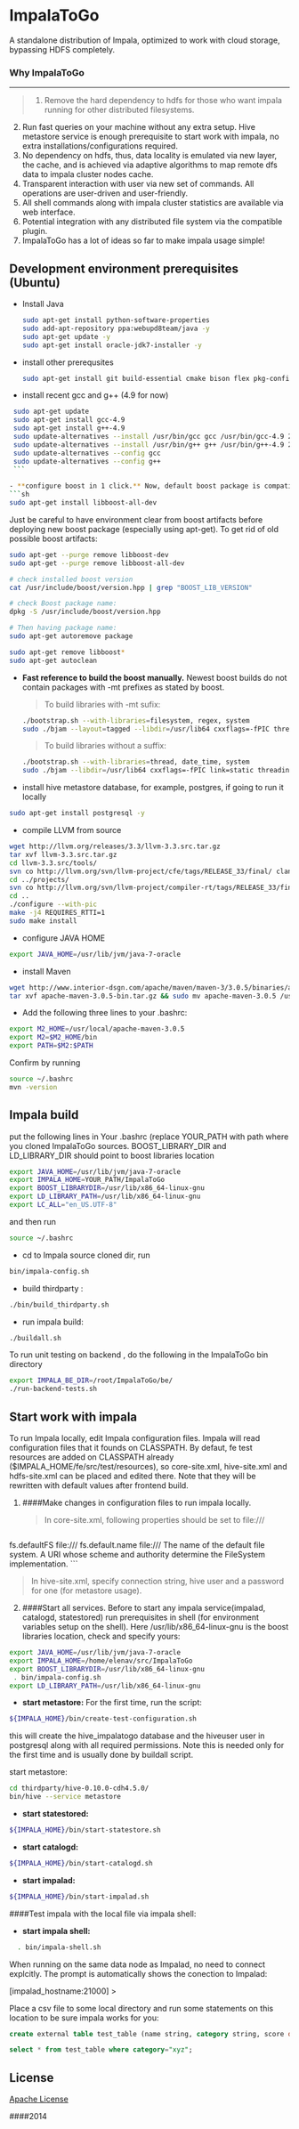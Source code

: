 ImpalaToGo
==========

A standalone distribution of Impala, optimized to work with cloud storage, bypassing HDFS completely.

### Why ImpalaToGo
----
>1. Remove the hard dependency to hdfs for those who want impala running for other distributed filesystems.
2. Run fast queries on your machine without any extra setup. Hive metastore service is enough prerequisite to start work with impala, no extra installations/configurations required.
3. No dependency on hdfs, thus, data locality is emulated via new layer, the cache, and is achieved via adaptive algorithms to map remote dfs data to impala cluster nodes cache.
4. Transparent interaction with user via new set of commands. All operations are user-driven and user-friendly. 
5. All shell commands along with impala cluster statistics are available via web interface.
6. Potential integration with any distributed file system via the compatible plugin.
7. ImpalaToGo has a lot of ideas so far to make impala usage simple!
 


Development environment prerequisites (Ubuntu)
----

  - Install Java
    ```sh
    sudo apt-get install python-software-properties
    sudo add-apt-repository ppa:webupd8team/java -y
    sudo apt-get update -y
    sudo apt-get install oracle-jdk7-installer -y
    ```
    
  - install other prerequsites
      ```sh
    sudo apt-get install git build-essential cmake bison flex pkg-config libsasl2-dev autoconf automake libtool maven subversion doxygen libbz2-dev zlib1g-dev  python-setuptools python-dev libssl-dev -y
    ```
  - install recent gcc and g++ (4.9 for now)
   ```sh
    sudo apt-get update
    sudo apt-get install gcc-4.9
    sudo apt-get install g++-4.9
    sudo update-alternatives --install /usr/bin/gcc gcc /usr/bin/gcc-4.9 20
    sudo update-alternatives --install /usr/bin/g++ g++ /usr/bin/g++-4.9 20
    sudo update-alternatives --config gcc
    sudo update-alternatives --config g++
    ```
    
  - **configure boost in 1 click.** Now, default boost package is compatible with Impala, thus in order to configure boost, regular dev package is enough ( note that boost version should be >= 1.46.1 )
```sh
sudo apt-get install libboost-all-dev
```
Just be careful to have environment clear from boost artifacts before deploying new boost package (especially using apt-get).
To get rid of old possible boost artifacts:
```sh
sudo apt-get --purge remove libboost-dev
sudo apt-get --purge remove libboost-all-dev

# check installed boost version
cat /usr/include/boost/version.hpp | grep "BOOST_LIB_VERSION"

# check Boost package name:
dpkg -S /usr/include/boost/version.hpp

# Then having package name:
sudo apt-get autoremove package

sudo apt-get remove libboost*
sudo apt-get autoclean
```

  - **Fast reference to build the boost manually.**
    Newest boost builds do not contain packages with -mt prefixes as stated by boost.
    
    > To build libraries with -mt sufix:
     
    ```sh
    ./bootstrap.sh --with-libraries=filesystem, regex, system
    sudo ./bjam --layout=tagged --libdir=/usr/lib64 cxxflags=-fPIC threading=multi install
    ```
     > To build libraries without a suffix:  

    ```sh
    ./bootstrap.sh --with-libraries=thread, date_time, system
    sudo ./bjam --libdir=/usr/lib64 cxxflags=-fPIC link=static threading=single runtime-link=static install
    ```
   
   
- install hive metastore database, for example, postgres, if going to run it locally

```sh
sudo apt-get install postgresql -y
```

- compile LLVM from source
```sh
wget http://llvm.org/releases/3.3/llvm-3.3.src.tar.gz
tar xvf llvm-3.3.src.tar.gz
cd llvm-3.3.src/tools/
svn co http://llvm.org/svn/llvm-project/cfe/tags/RELEASE_33/final/ clang
cd ../projects/
svn co http://llvm.org/svn/llvm-project/compiler-rt/tags/RELEASE_33/final
cd ..
./configure --with-pic
make -j4 REQUIRES_RTTI=1
sudo make install
```

- configure JAVA HOME
```sh
export JAVA_HOME=/usr/lib/jvm/java-7-oracle
```

- install Maven
```sh
wget http://www.interior-dsgn.com/apache/maven/maven-3/3.0.5/binaries/apache-maven-3.0.5-bin.tar.gz
tar xvf apache-maven-3.0.5-bin.tar.gz && sudo mv apache-maven-3.0.5 /usr/local
```

- Add the following three lines to your .bashrc:
```sh
export M2_HOME=/usr/local/apache-maven-3.0.5
export M2=$M2_HOME/bin  
export PATH=$M2:$PATH
```
Confirm by running
```sh
source ~/.bashrc
mvn -version
```

Impala build
----
put the following lines in Your .bashrc (replace YOUR_PATH with path where you cloned ImpalaToGo sources.  BOOST_LIBRARY_DIR and LD_LIBRARY_DIR should point to boost libraries location
```sh
export JAVA_HOME=/usr/lib/jvm/java-7-oracle
export IMPALA_HOME=YOUR_PATH/ImpalaToGo
export BOOST_LIBRARYDIR=/usr/lib/x86_64-linux-gnu
export LD_LIBRARY_PATH=/usr/lib/x86_64-linux-gnu
export LC_ALL="en_US.UTF-8"
```
and then run
```sh
source ~/.bashrc
```

- cd to Impala source cloned dir, run 
```sh
bin/impala-config.sh
```

- build thirdparty :
```sh
./bin/build_thirdparty.sh
```

- run impala build:
```sh
./buildall.sh
```

To run unit testing on backend , do the following in the ImpalaToGo bin directory
```sh
export IMPALA_BE_DIR=/root/ImpalaToGo/be/
./run-backend-tests.sh

```

Start work with impala
----

To run Impala locally, edit Impala configuration files.
Impala will read configuration files that it founds on CLASSPATH. By defaut, fe test resources are added on CLASSPATH already ($IMPALA_HOME/fe/src/test/resources), so core-site.xml, hive-site.xml and hdfs-site.xml can be placed and edited there.
Note that they will be rewritten with default values after frontend build.

1. ####Make changes in configuration files to run impala locally.
    > In core-site.xml, following properties should be set to file:///
    ```xml
  <property>
    <name>fs.defaultFS</name>
    <value>file:///</value>
  </property>
  <property>
    <name>fs.default.name</name>
    <value>file:///</value>
    <description>The name of the default file system.  A URI whose scheme and authority determine the FileSystem implementation.</description>
  </property>
```
  
 > In hive-site.xml, specify connection string, hive user and a password for one (for metastore usage). 
    
2. ####Start all services.
Before to start any impala service(impalad, catalogd, statestored) run prerequisites in shell (for environment variables setup on the shell). Here /usr/lib/x86_64-linux-gnu is the boost libraries location, check and specify yours:

```sh
export JAVA_HOME=/usr/lib/jvm/java-7-oracle
export IMPALA_HOME=/home/elenav/src/ImpalaToGo
export BOOST_LIBRARYDIR=/usr/lib/x86_64-linux-gnu
 . bin/impala-config.sh
export LD_LIBRARY_PATH=/usr/lib/x86_64-linux-gnu
```
- **start metastore:**
For the first time, run the script:

```sh
${IMPALA_HOME}/bin/create-test-configuration.sh
```
this will create the hive_impalatogo database and the hiveuser user in postgresql along with all required 		permissions.
Note this is needed only for the first time and is usually done by buildall script.

start metastore:

```sh
cd thirdparty/hive-0.10.0-cdh4.5.0/
bin/hive --service metastore
```
- **start statestored:**
```sh
${IMPALA_HOME}/bin/start-statestore.sh
```
- **start catalogd:**
```sh
${IMPALA_HOME}/bin/start-catalogd.sh
```
- **start impalad:**
```sh
${IMPALA_HOME}/bin/start-impalad.sh
```
####Test impala with the local file via impala shell:

- **start impala shell:**

```sh
  . bin/impala-shell.sh
```

When running on the same data node as Impalad, no need to connect explcitly. The prompt is automatically shows the conection to Impalad:

[impalad_hostname:21000] >

Place a csv file to some local directory and run some statements on this location to be sure impala works for you:

```sql
create external table test_table (name string, category string, score double) ROW FORMAT DELIMITED fields terminated BY '\t' lines terminated BY '\n' location '/home/username/src/ImpalaToGo/datastorage/';
```

```sql
select * from test_table where category="xyz";
```

License
----

[Apache License](http://www.apache.org/licenses/LICENSE-2.0.htm)



####2014


